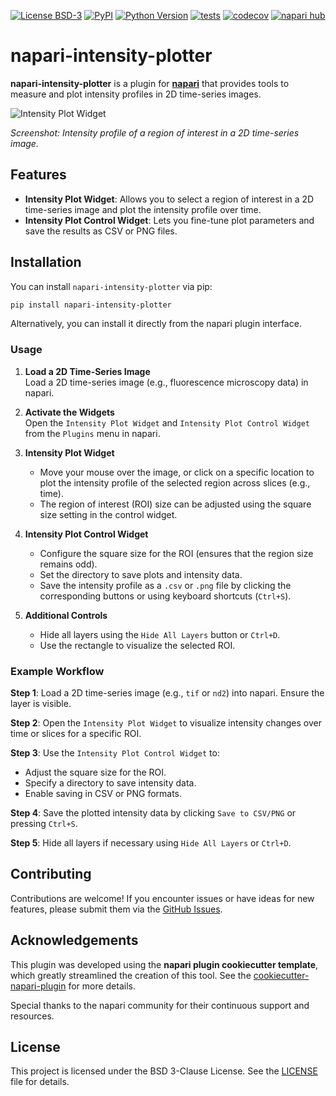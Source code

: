 
[![License BSD-3](https://img.shields.io/pypi/l/napari-intensity-plotter.svg?color=green)](https://github.com/Tbrn1103/napari-intensity-plotter/raw/main/LICENSE)
[![PyPI](https://img.shields.io/pypi/v/napari-intensity-plotter.svg?color=green)](https://pypi.org/project/napari-intensity-plotter)
[![Python Version](https://img.shields.io/pypi/pyversions/napari-intensity-plotter.svg?color=green)](https://python.org)
[![tests](https://github.com/Tbrn1103/napari-intensity-plotter/workflows/tests/badge.svg)](https://github.com/Tbrn1103/napari-intensity-plotter/actions)
[![codecov](https://codecov.io/gh/Tbrn1103/napari-intensity-plotter/branch/main/graph/badge.svg)](https://codecov.io/gh/Tbrn1103/napari-intensity-plotter)
[![napari hub](https://img.shields.io/endpoint?url=https://api.napari-hub.org/shields/napari-intensity-plotter)](https://napari-hub.org/plugins/napari-intensity-plotter)

# napari-intensity-plotter

**napari-intensity-plotter** is a plugin for **[napari](https://napari.org)** that provides tools to measure and plot intensity profiles in 2D time-series images.

![Intensity Plot Widget](images/intensity_plot_widget_example.png)

*Screenshot: Intensity profile of a region of interest in a 2D time-series image.*

## Features

- **Intensity Plot Widget**: Allows you to select a region of interest in a 2D time-series image and plot the intensity profile over time.
- **Intensity Plot Control Widget**: Lets you fine-tune plot parameters and save the results as CSV or PNG files.

## Installation

You can install `napari-intensity-plotter` via pip:

```bash
pip install napari-intensity-plotter
```

Alternatively, you can install it directly from the napari plugin interface.

### Usage

1. **Load a 2D Time-Series Image**  
   Load a 2D time-series image (e.g., fluorescence microscopy data) in napari.

2. **Activate the Widgets**  
   Open the `Intensity Plot Widget` and `Intensity Plot Control Widget` from the `Plugins` menu in napari.

3. **Intensity Plot Widget**  
   - Move your mouse over the image, or click on a specific location to plot the intensity profile of the selected region across slices (e.g., time).
   - The region of interest (ROI) size can be adjusted using the square size setting in the control widget.

4. **Intensity Plot Control Widget**  
   - Configure the square size for the ROI (ensures that the region size remains odd).
   - Set the directory to save plots and intensity data.
   - Save the intensity profile as a `.csv` or `.png` file by clicking the corresponding buttons or using keyboard shortcuts (`Ctrl+S`).

5. **Additional Controls**  
   - Hide all layers using the `Hide All Layers` button or `Ctrl+D`.
   - Use the rectangle to visualize the selected ROI.

### Example Workflow

**Step 1**: Load a 2D time-series image (e.g., `tif` or `nd2`) into napari. Ensure the layer is visible.

**Step 2**: Open the `Intensity Plot Widget` to visualize intensity changes over time or slices for a specific ROI.

**Step 3**: Use the `Intensity Plot Control Widget` to:
- Adjust the square size for the ROI.
- Specify a directory to save intensity data.
- Enable saving in CSV or PNG formats.
  
**Step 4**: Save the plotted intensity data by clicking `Save to CSV/PNG` or pressing `Ctrl+S`.

**Step 5**: Hide all layers if necessary using `Hide All Layers` or `Ctrl+D`.

## Contributing

Contributions are welcome! If you encounter issues or have ideas for new features, please submit them via the [GitHub Issues](https://github.com/Tbrn1103/napari-intensity-plotter/issues).

## Acknowledgements

This plugin was developed using the **napari plugin cookiecutter template**, which greatly streamlined the creation of this tool. See the [cookiecutter-napari-plugin](https://github.com/napari/cookiecutter-napari-plugin) for more details.

Special thanks to the napari community for their continuous support and resources.

## License

This project is licensed under the BSD 3-Clause License. See the [LICENSE](LICENSE) file for details.
